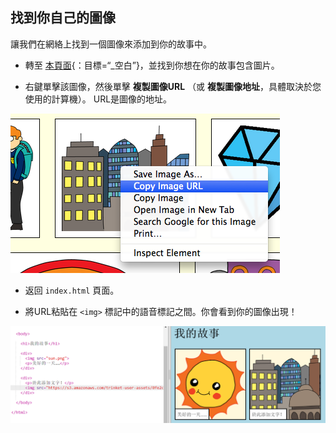 ## 找到你自己的圖像

讓我們在網絡上找到一個圖像來添加到你的故事中。

+ 轉至 [本頁面](http://jumpto.cc/html-images){：目標=“_空白”}，並找到你想在你的故事包含圖片。

+ 右鍵單擊該圖像，然後單擊 **複製圖像URL** （或 **複製圖像地址**，具體取決於您使用的計算機）。 URL是圖像的地址。

![截圖](images/story-url.png)

+ 返回 `index.html` 頁面。

+ 將URL粘貼在 `<img>` 標記中的語音標記之間。你會看到你的圖像出現！

![截圖](images/story-image.png)